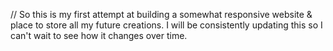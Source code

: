 // So this is my first attempt at building a somewhat responsive website & place to store all my future creations.
  I will be consistently updating this so I can't wait to see how it changes over time.
